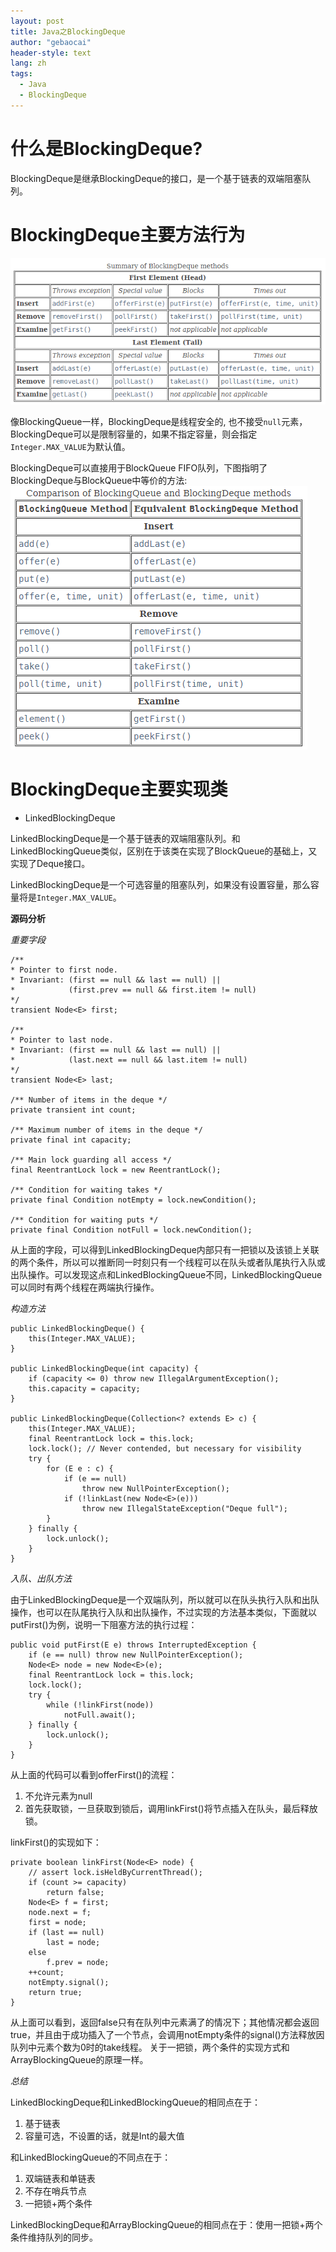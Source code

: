 ```yaml
---
layout: post
title: Java之BlockingDeque
author: "gebaocai"
header-style: text
lang: zh
tags:
  - Java
  - BlockingDeque
---
```

# 什么是BlockingDeque?
BlockingDeque是继承BlockingDeque的接口，是一个基于链表的双端阻塞队列。 
# BlockingDeque主要方法行为
![Summary of BlockingDeque methods](/img/in-post/java-blocking-deque/Summary-of-BlockingDeque-methods.png)


像BlockingQueue一样，BlockingDeque是线程安全的, 也不接受`null`元素，BlockingDeque可以是限制容量的，如果不指定容量，则会指定`Integer.MAX_VALUE`为默认值。

BlockingDeque可以直接用于BlockQueue FIFO队列，下图指明了BlockingDeque与BlockQueue中等价的方法:  
![Comparison of BlockingQueue and BlockingDeque methods](/img/in-post/java-blocking-deque/Comparison-of-BlockingQueue-and-BlockingDeque-methods.png)


# BlockingDeque主要实现类
- LinkedBlockingDeque

LinkedBlockingDeque是一个基于链表的双端阻塞队列。和LinkedBlockingQueue类似，区别在于该类在实现了BlockQueue的基础上，又实现了Deque接口。

LinkedBlockingDeque是一个可选容量的阻塞队列，如果没有设置容量，那么容量将是`Integer.MAX_VALUE`。

**源码分析**

*重要字段*
```
/**
* Pointer to first node.
* Invariant: (first == null && last == null) ||
*            (first.prev == null && first.item != null)
*/
transient Node<E> first;

/**
* Pointer to last node.
* Invariant: (first == null && last == null) ||
*            (last.next == null && last.item != null)
*/
transient Node<E> last;

/** Number of items in the deque */
private transient int count;

/** Maximum number of items in the deque */
private final int capacity;

/** Main lock guarding all access */
final ReentrantLock lock = new ReentrantLock();

/** Condition for waiting takes */
private final Condition notEmpty = lock.newCondition();

/** Condition for waiting puts */
private final Condition notFull = lock.newCondition();
```
从上面的字段，可以得到LinkedBlockingDeque内部只有一把锁以及该锁上关联的两个条件，所以可以推断同一时刻只有一个线程可以在队头或者队尾执行入队或出队操作。可以发现这点和LinkedBlockingQueue不同，LinkedBlockingQueue可以同时有两个线程在两端执行操作。

*构造方法*
```
public LinkedBlockingDeque() {
    this(Integer.MAX_VALUE);
}

public LinkedBlockingDeque(int capacity) {
    if (capacity <= 0) throw new IllegalArgumentException();
    this.capacity = capacity;
}

public LinkedBlockingDeque(Collection<? extends E> c) {
    this(Integer.MAX_VALUE);
    final ReentrantLock lock = this.lock;
    lock.lock(); // Never contended, but necessary for visibility
    try {
        for (E e : c) {
            if (e == null)
                throw new NullPointerException();
            if (!linkLast(new Node<E>(e)))
                throw new IllegalStateException("Deque full");
        }
    } finally {
        lock.unlock();
    }
}
```
*入队、出队方法*

由于LinkedBlockingDeque是一个双端队列，所以就可以在队头执行入队和出队操作，也可以在队尾执行入队和出队操作，不过实现的方法基本类似，下面就以putFirst()为例，说明一下阻塞方法的执行过程：

```
public void putFirst(E e) throws InterruptedException {
    if (e == null) throw new NullPointerException();
    Node<E> node = new Node<E>(e);
    final ReentrantLock lock = this.lock;
    lock.lock();
    try {
        while (!linkFirst(node))
            notFull.await();
    } finally {
        lock.unlock();
    }
}
```
从上面的代码可以看到offerFirst()的流程： 
1. 不允许元素为null 
2. 首先获取锁，一旦获取到锁后，调用linkFirst()将节点插入在队头，最后释放锁。

linkFirst()的实现如下：
```
private boolean linkFirst(Node<E> node) {
    // assert lock.isHeldByCurrentThread();
    if (count >= capacity)
        return false;
    Node<E> f = first;
    node.next = f;
    first = node;
    if (last == null)
        last = node;
    else
        f.prev = node;
    ++count;
    notEmpty.signal();
    return true;
}
```
从上面可以看到，返回false只有在队列中元素满了的情况下；其他情况都会返回true，并且由于成功插入了一个节点，会调用notEmpty条件的signal()方法释放因队列中元素个数为0时的take线程。 关于一把锁，两个条件的实现方式和ArrayBlockingQueue的原理一样。  

*总结*

LinkedBlockingDeque和LinkedBlockingQueue的相同点在于：  
1. 基于链表 
2. 容量可选，不设置的话，就是Int的最大值  

和LinkedBlockingQueue的不同点在于： 
1. 双端链表和单链表 
2. 不存在哨兵节点 
3. 一把锁+两个条件  

LinkedBlockingDeque和ArrayBlockingQueue的相同点在于：使用一把锁+两个条件维持队列的同步。